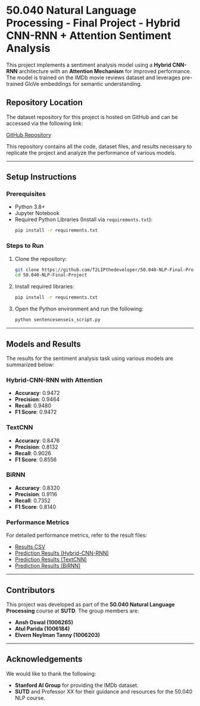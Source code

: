 # 50.040 Natural Language Processing - Final Project - Hybrid CNN-RNN + Attention Sentiment Analysis

This project implements a sentiment analysis model using a **Hybrid CNN-RNN** architecture with an **Attention Mechanism** for improved performance. The model is trained on the IMDb movie reviews dataset and leverages pre-trained GloVe embeddings for semantic understanding.

## Repository Location

The dataset repository for this project is hosted on GitHub and can be accessed via the following link:

[GitHub Repository](https://github.com/T2LIPthedeveloper/50.040-NLP-Final-Project)

This repository contains all the code, dataset files, and results necessary to replicate the project and analyze the performance of various models.

---

## Setup Instructions

### Prerequisites

- Python 3.8+
- Jupyter Notebook
- Required Python Libraries (Install via `requirements.txt`):
  ```bash
  pip install -r requirements.txt
  ```

### Steps to Run

1. Clone the repository:
   ```bash
   git clone https://github.com/T2LIPthedeveloper/50.040-NLP-Final-Project
   cd 50.040-NLP-Final-Project
   ```

2. Install required libraries:
   ```bash
   pip install -r requirements.txt
   ```

3. Open the Python environment and run the following:
   ```bash
   python sentencesenseis_script.py
   ```

---

## Models and Results

The results for the sentiment analysis task using various models are summarized below:

### Hybrid-CNN-RNN with Attention
- **Accuracy**: 0.9472
- **Precision**: 0.9464
- **Recall**: 0.9480
- **F1 Score**: 0.9472

### TextCNN
- **Accuracy**: 0.8476
- **Precision**: 0.8132
- **Recall**: 0.9026
- **F1 Score**: 0.8556

### BiRNN
- **Accuracy**: 0.8320
- **Precision**: 0.9116
- **Recall**: 0.7352
- **F1 Score**: 0.8140

### Performance Metrics

For detailed performance metrics, refer to the result files:

- [Results CSV](results.csv)
- [Prediction Results (Hybrid-CNN-RNN)](prediction_results_hybrid.csv)
- [Prediction Results (TextCNN)](prediction_results_textcnn.csv)
- [Prediction Results (BiRNN)](prediction_results_birnn.csv)

---

## Contributors

This project was developed as part of the **50.040 Natural Language Processing** course at **SUTD**. The group members are:

- **Ansh Oswal (1006265)**
- **Atul Parida (1006184)**
- **Elvern Neylman Tanny (1006203)**

---

## Acknowledgements

We would like to thank the following:

- **Stanford AI Group** for providing the IMDb dataset.
- **SUTD** and Professor XX for their guidance and resources for the 50.040 NLP course.

